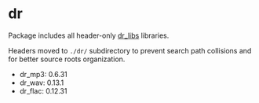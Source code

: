 # dr

Package includes all header-only [dr_libs](https://github.com/mackron/dr_libs) libraries.

Headers moved to `./dr/` subdirectory to prevent search path collisions and for better source roots organization.

- dr_mp3: 0.6.31
- dr_wav: 0.13.1
- dr_flac: 0.12.31
